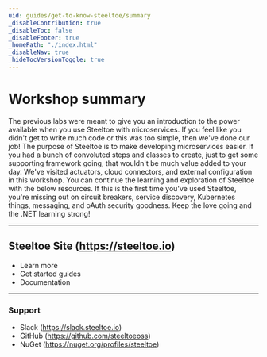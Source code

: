 ```yaml
---
uid: guides/get-to-know-steeltoe/summary
_disableContribution: true
_disableToc: false
_disableFooter: true
_homePath: "./index.html"
_disableNav: true
_hideTocVersionToggle: true
---
```


[exercise-1-link]: exercise1.md
[exercise-2-link]: exercise2.md
[exercise-3-link]: exercise3.md
[exercise-4-link]: exercise4.md

# Workshop summary

The previous labs were meant to give you an introduction to the power available when you use Steeltoe with microservices. If you feel like you didn't get to write much code or this was too simple, then we've done our job! The purpose of Steeltoe is to make developing microservices easier. If you had a bunch of convoluted steps and classes to create, just to get some supporting framework going, that wouldn't be much value added to your day. We've visited actuators, cloud connectors, and external configuration in this workshop. You can continue the learning and exploration of Steeltoe with the below resources. If this is the first time you've used Steeltoe, you're missing out on circuit breakers, service discovery, Kubernetes things, messaging, and oAuth security goodness. Keep the love going and the .NET learning strong!

---

## Steeltoe Site (https://steeltoe.io)

- Learn more
- Get started guides
- Documentation

<!-- ---

### Training (https://steeltoe.io/training)

- Pivotal Platform Acceleration Lab for .NET Developers
- Pivotal Certified Developer .NET -->

---

### Support

- Slack (https://slack.steeltoe.io)
- GitHub (https://github.com/steeltoeoss)
- NuGet (https://nuget.org/profiles/steeltoe)
